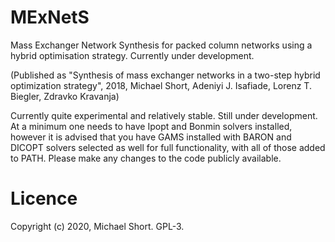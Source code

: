 # MExNetS
Mass Exchanger Network Synthesis for packed column networks using a hybrid optimisation strategy. Currently under development. 

(Published as "Synthesis of mass exchanger networks in a two-step hybrid optimization strategy", 2018, Michael Short, Adeniyi J. Isafiade, Lorenz T. Biegler, Zdravko Kravanja)

Currently quite experimental and relatively stable. Still under development. At a minimum one needs to have Ipopt and Bonmin solvers installed, however it is advised that you 
have GAMS installed with BARON and DICOPT solvers selected as well for full functionality, with all of those added to PATH. Please make any changes to the code publicly available.

# Licence

Copyright (c) 2020, Michael Short. GPL-3.
